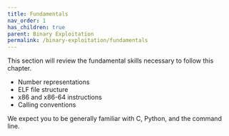 ```yaml
---
title: Fundamentals
nav_order: 1
has_children: true
parent: Binary Exploitation
permalink: /binary-exploitation/fundamentals
---
```


This section will review the fundamental skills necessary to follow this
chapter.

- Number representations
- ELF file structure
- x86 and x86-64 instructions
- Calling conventions

We expect you to be generally familiar with C, Python, and the command line.
